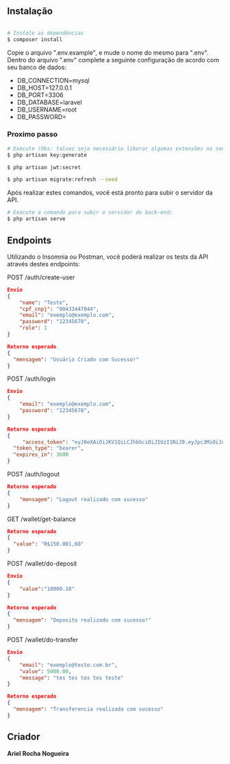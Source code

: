 ## Instalação

``` bash

# Instale as dependências
$ composer install

```

Copie o arquivo ".env.example", e mude o nome do mesmo para ".env".
Dentro do arquivo ".env" complete a seguinte configuração de acordo com seu banco de dados:

* DB_CONNECTION=mysql
* DB_HOST=127.0.0.1
* DB_PORT=3306
* DB_DATABASE=laravel
* DB_USERNAME=root
* DB_PASSWORD=

### Proximo passo

``` bash
# Execute (Obs: talvez seja necessário liberar algumas extensões no seu php.ini):
$ php artisan key:generate

$ php artisan jwt:secret

$ php artisan migrate:refresh --seed

```
Após realizar estes comandos, você está pronto para subir o servidor da API.

``` bash
# Execute o comando para subir o servidor do back-end:
$ php artisan serve

```


## Endpoints

Utilizando o Insomnia ou Postman, você poderá realizar os tests da API através destes endpoints: 


POST /auth/create-user
``` json
Envio
{
	"name": "Teste",
	"cpf_cnpj": "00433447044",
	"email": "exemplo@exemplo.com",
	"password": "12345678",
	"role": 1
}

Retorno esperado
{
  "mensagem": "Usuário Criado com Sucesso!"
}

```

POST /auth/login
``` json
Envio 
{
	"email": "exemplo@exemplo.com",
	"password": "12345678",
}

Retorno esperado
{
     "access_token": "eyJ0eXAiOiJKV1QiLCJhbGciOiJIUzI1NiJ9.eyJpc3MiOiJodHRwOlwvXC8xMjcuMC4wLjE6ODAwMFwvYXBpXC9hdXRoXC9sb2dpbiIsImlhdCI6MTYyNTc0NzU0MiwiZXhwIjoxNjI1NzUxMTQyLCJuYmYiOjE2MjU3NDc1NDIsImp0aSI6IlNiTHdjajUwRDM4NUhBZEgiLCJzdWIiOjEsInBydiI6IjIzYmQ1Yzg5NDlmNjAwYWRiMzllNzAxYzQwMDg3MmRiN2E1OTc2ZjcifQ.g0o01kHWYZTx1NRxrLI2oBoh4npscTkW_H3d_v_xd-8",
  "token_type": "bearer",
  "expires_in": 3600
}
```

POST /auth/logout
``` json
Retorno esperado
{
    "mensagem": "Logout realizado com sucesso"
}
```

GET /wallet/get-balance
``` json
Retorno esperado
{
  "value": "R$150.001,60"
}
```

POST /wallet/do-deposit
``` json
Envio 
{
    "value":"10000.10"
}

Retorno esperado
{
  "mensagem": "Deposito realizado com sucesso!"
}
```

POST /wallet/do-transfer
``` json
Envio 
{
	"email": "exemplo@teste.com.br",
	"value": 5000.00,
	"message": "tes tes tes tes teste"
}

Retorno esperado
{
  "mensagem": "Transferencia realizada com sucesso"
}
```

## Criador

**Ariel Rocha Nogueira**



